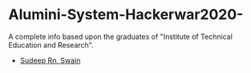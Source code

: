 # Alumini-System-Hackerwar2020-
A complete info based upon the graduates of "Institute of Technical Education and Research".
 - [Sudeep Rn. Swain](https://github.com/Sudeep25022000)
